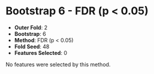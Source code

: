 # Bootstrap 6 - FDR (p < 0.05)

- **Outer Fold**: 2
- **Bootstrap**: 6
- **Method**: FDR (p < 0.05)
- **Fold Seed**: 48
- **Features Selected**: 0

No features were selected by this method.
